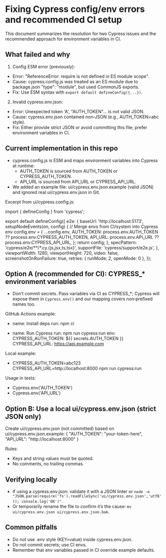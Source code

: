 # Fixing Cypress config/env errors and recommended CI setup

This document summarizes the resolution for two Cypress issues and the recommended approach for environment variables in CI.

## What failed and why
1) Config ESM error (previously):
- Error: "ReferenceError: require is not defined in ES module scope".
- Cause: cypress.config.js was treated as an ES module due to package.json "type": "module", but used CommonJS exports.
- Fix: Use ESM syntax with `export default defineConfig({...})`.

2) Invalid cypress.env.json:
- Error: Unexpected token 'A', "AUTH_TOKEN"... is not valid JSON.
- Cause: cypress.env.json contained non‑JSON (e.g., AUTH_TOKEN=abc style).
- Fix: Either provide strict JSON or avoid committing this file; prefer environment variables in CI.

## Current implementation in this repo
- cypress.config.js is ESM and maps environment variables into Cypress at runtime:
  - AUTH_TOKEN is sourced from AUTH_TOKEN or CYPRESS_AUTH_TOKEN.
  - API_URL is sourced from API_URL or CYPRESS_API_URL.
- We added an example file: ui/cypress.env.json.example (valid JSON) and ignored real ui/cypress.env.json in Git.

Excerpt from ui/cypress.config.js:

import { defineConfig } from 'cypress';

export default defineConfig({
  e2e: {
    baseUrl: 'http://localhost:5173',
    setupNodeEvents(on, config) {
      // Merge envs from CI/system into Cypress env
      config.env = {
        ...config.env,
        AUTH_TOKEN: process.env.AUTH_TOKEN ?? process.env.CYPRESS_AUTH_TOKEN,
        API_URL: process.env.API_URL ?? process.env.CYPRESS_API_URL,
      };
      return config;
    },
    specPattern: 'cypress/e2e/**/*.cy.{js,jsx,ts,tsx}',
    supportFile: 'cypress/support/e2e.js',
  },
  viewportWidth: 1280,
  viewportHeight: 720,
  video: false,
  screenshotOnRunFailure: true,
  retries: { runMode: 2, openMode: 0 },
});

## Option A (recommended for CI): CYPRESS_* environment variables
- Don’t commit secrets. Pass variables via CI as CYPRESS_*; Cypress will expose them in `Cypress.env()` and our mapping covers non‑prefixed names too.

GitHub Actions example:

- name: Install deps
  run: npm ci

- name: Run Cypress
  run: npm run cypress:run
  env:
    CYPRESS_AUTH_TOKEN: ${{ secrets.AUTH_TOKEN }}
    CYPRESS_API_URL: https://api.example.com

Local example:
- CYPRESS_AUTH_TOKEN=abc123 CYPRESS_API_URL=http://localhost:8000 npm run cypress:run

Usage in tests:
- Cypress.env('AUTH_TOKEN')
- Cypress.env('API_URL')

## Option B: Use a local ui/cypress.env.json (strict JSON only)
Create ui/cypress.env.json (not committed) based on ui/cypress.env.json.example:
{
  "AUTH_TOKEN": "your-token-here",
  "API_URL": "http://localhost:8000"
}

Rules:
- Keys and string values must be quoted.
- No comments, no trailing commas.

## Verifying locally
- If using a cypress.env.json: validate it with a JSON linter or `node -e "JSON.parse(require('fs').readFileSync('ui/cypress.env.json','utf8')); console.log('OK')"`.
- Or temporarily rename the file to confirm it’s the cause: `mv ui/cypress.env.json ui/cypress.env.json.bak`.

## Common pitfalls
- Do not use .env style (KEY=value) inside cypress.env.json.
- Do not commit secrets; use CI envs.
- Remember that env variables passed in CI override example defaults.
